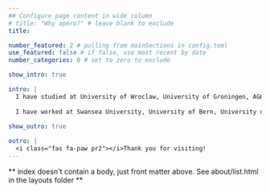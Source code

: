 ```yaml
---
## Configure page content in wide column
# title: "Why apéro?" # leave blank to exclude
title: 

number_featured: 2 # pulling from mainSections in config.toml
use_featured: false # if false, use most recent by date
number_categories: 0 # set to zero to exclude

show_intro: true

intro: |
  I have studied at University of Wroclaw, University of Groningen, AGH University of Science and Technology, CITY University London and University of Bern.
  
  I have worked at Swansea University, University of Bern, University of Zurich and University of Queensland.  
  
show_outro: true

outro: |
  <i class="fas fa-paw pr2"></i>Thank you for visiting!
---
```


** index doesn't contain a body, just front matter above.
See about/list.html in the layouts folder **